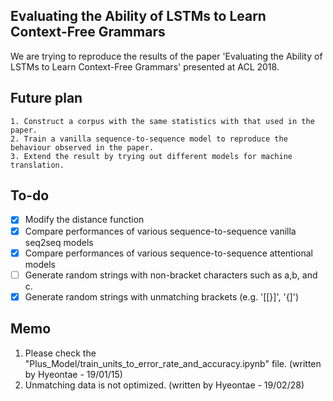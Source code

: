 ## Evaluating the Ability of LSTMs to Learn Context-Free Grammars

We are trying to reproduce the results of the paper 'Evaluating the Ability of LSTMs to Learn Context-Free Grammars' presented at ACL 2018.


## Future plan

    1. Construct a corpus with the same statistics with that used in the paper.
    2. Train a vanilla sequence-to-sequence model to reproduce the behaviour observed in the paper.
    3. Extend the result by trying out different models for machine translation.

## To-do
 - [X] Modify the distance function
 - [X] Compare performances of various sequence-to-sequence vanilla seq2seq models
 - [X] Compare performances of various sequence-to-sequence attentional models
 - [ ] Generate random strings with non-bracket characters such as a,b, and c.
 - [X] Generate random strings with unmatching brackets (e.g. '[[}]', '{]')
 
## Memo
1. Please check the "Plus_Model/train_units_to_error_rate_and_accuracy.ipynb" file. (written by Hyeontae - 19/01/15)
2. Unmatching data is not optimized. (written by Hyeontae - 19/02/28)
